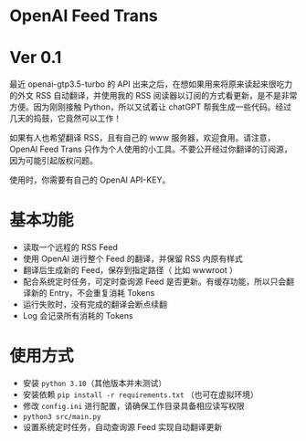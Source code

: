 # OpenAI Feed Trans
# Ver 0.1

最近 openai-gtp3.5-turbo 的 API 出来之后，在想如果用来将原来读起来很吃力的外文 RSS 自动翻译，并使用我的 RSS 阅读器以订阅的方式看更新，是不是非常方便。因为刚刚接触 Python，所以又试着让 chatGPT 帮我生成一些代码。经过几天的捣鼓，它竟然可以工作！

如果有人也希望翻译 RSS，且有自己的 www 服务器，欢迎食用。请注意，OpenAI Feed Trans 只作为个人使用的小工具。不要公开经过你翻译的订阅源，因为可能引起版权问题。

使用时，你需要有自己的 OpenAI API-KEY。

# 基本功能

- 读取一个远程的 RSS Feed
- 使用 OpenAI 进行整个 Feed 的翻译，并保留 RSS 内原有样式
- 翻译后生成新的 Feed，保存到指定路径（ 比如 wwwroot ）
- 配合系统定时任务，可定时查询源 Feed 是否更新。有缓存功能，所以只会翻译新的 Entry，不会重复消耗 Tokens
- 运行失败时，没有完成的翻译会断点续翻
- Log 会记录所有消耗的 Tokens

# 使用方式
- 安装 `python 3.10`（其他版本并未测试）
- 安装依赖 `pip install -r requirements.txt` （也可在虚拟环境）
- 修改 `config.ini` 进行配置，请确保工作目录具备相应读写权限
- `python3 src/main.py`
- 设置系统定时任务，自动查询源 Feed 实现自动翻译更新

